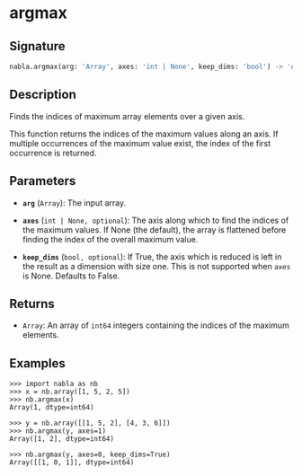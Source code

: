 # argmax

## Signature

```python
nabla.argmax(arg: 'Array', axes: 'int | None', keep_dims: 'bool') -> 'Array'
```

## Description

Finds the indices of maximum array elements over a given axis.

This function returns the indices of the maximum values along an axis. If
multiple occurrences of the maximum value exist, the index of the first
occurrence is returned.

## Parameters

- **`arg`** (`Array`): The input array.

- **`axes`** (`int | None, optional`): The axis along which to find the indices of the maximum values. If None (the default), the array is flattened before finding the index of the overall maximum value.

- **`keep_dims`** (`bool, optional`): If True, the axis which is reduced is left in the result as a dimension with size one. This is not supported when `axes` is None. Defaults to False.

## Returns

- `Array`: An array of `int64` integers containing the indices of the maximum elements.

## Examples

```pycon
>>> import nabla as nb
>>> x = nb.array([1, 5, 2, 5])
>>> nb.argmax(x)
Array(1, dtype=int64)

>>> y = nb.array([[1, 5, 2], [4, 3, 6]])
>>> nb.argmax(y, axes=1)
Array([1, 2], dtype=int64)

>>> nb.argmax(y, axes=0, keep_dims=True)
Array([[1, 0, 1]], dtype=int64)
```
